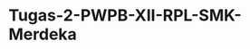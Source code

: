 # Tugas-2-PWPB-XII-RPL-SMK-Merdeka
<?php
$buah = 'jeruk';
$keterangan = ' masuk kedalam kategori';
switch ($buah)
{
  case 'strawberry' :
    $kategori = $keterangan.' soft fruits';
    break;
  case 'apel' :
    $kategori = $keterangan.' hard fruits';
    break;
  case 'jeruk' :
    $kategori = $keterangan.' citrus fruits';
    break;
  case 'pisang' :
    $kategori = $keterangan.' tropical fruits';
    break;
  default:
    $kategori = ' belum dimasukan kedalam daftar kategori';
}
echo 'buah '.$buah.$kategori;
?>
